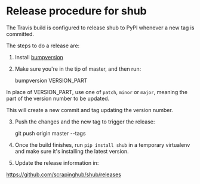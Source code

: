 # Release procedure for shub

The Travis build is configured to release shub to PyPI whenever
a new tag is committed.

The steps to do a release are:

1) Install [bumpversion](https://pypi.python.org/pypi/bumpversion)

2) Make sure you're in the tip of master, and then run:

    bumpversion VERSION_PART
    
In place of VERSION_PART, use one of `patch`, `minor` or `major`, meaning the
part of the version number to be updated.

This will create a new commit and tag updating the version number.

3) Push the changes and the new tag to trigger the release:

    git push origin master --tags

4) Once the build finishes, run `pip install shub` in a temporary virtualenv
and make sure it's installing the latest version.

5) Update the release information in:

https://github.com/scrapinghub/shub/releases
